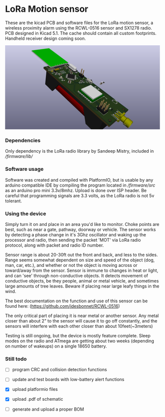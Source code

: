 # LoRa Motion sensor
These are the kicad PCB and software files for the LoRa motion sensor, a wireless proximity alarm using the RCWL-0516 sensor and SX1278 radio. PCB designed in Kicad 5.1. The cache should contain all custom footprints. Handheld receiver design coming soon.

![sensorrender](/hardware/LORA_motionsensor.png)

### Dependencies
Only dependency is the LoRa radio library by Sandeep Mistry, included in _/firmware/lib/_

### Software usage
Software was created and compiled with PlatformIO, but is usable by any arduino compatible IDE by compiling the program located in _/firmware/src_ as an arduino pro mini 3.3v/8mhz. Upload is done over ISP header. Be careful that programming signals are 3.3 volts, as the LoRa radio is not 5v tolerant.

### Using the device
Simply turn it on and place in an area you'd like to monitor. Choke points are best, such as near a gate, pathway, doorway or vehicle. The sensor works by detecting a phase change in it's 3Ghz oscillator and waking up the processor and radio, then sending the packet 'MOT' via LoRa radio protocol, along with packet and radio ID number.

Sensor range is about 20-30ft out the front and back, and less to the sides. Range seems somewhat dependent on size and speed of the object (dog, man, car, etc.), and whether or not the object is moving across or toward/away from the sensor. Sensor is immune to changes in heat or light, and can 'see' through non-conductive objects. It detects movement of conductive objects, be they people, animal or metal vehicle, and sometimes large amounts of tree leaves. Beware if placing near large leafy things in the wind.

The best documentation on the function and use of this sensor can be found here: (https://github.com/jdesbonnet/RCWL-0516)

The only critical part of placing it is near metal or another sensor. Any metal closer than about 2" to the sensor will cause it to go off constantly, and the sensors will interfere with each other closer than about 10feet(~3meters)

Testing is still ongoing, but the device is mostly feature complete. Sleep modes on the radio and ATmega are getting about two weeks (depending on number of wakeups) on a single 18650 battery.  

### Still todo

- [ ] program CRC and collision detection functions
- [ ] update and test boards with low-battery alert functions
- [x] upload platformio files
- [x] upload .pdf of schematic
- [ ] generate and upload a proper BOM

